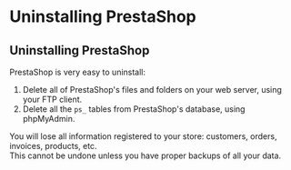 # Uninstalling PrestaShop

## Uninstalling PrestaShop <a href="#uninstallingprestashop-uninstallingprestashop" id="uninstallingprestashop-uninstallingprestashop"></a>

PrestaShop is very easy to uninstall:

1. Delete all of PrestaShop's files and folders on your web server, using your FTP client.
2. Delete all the `ps_` tables from PrestaShop's database, using phpMyAdmin.

You will lose all information registered to your store: customers, orders, invoices, products, etc.\
This cannot be undone unless you have proper backups of all your data.
